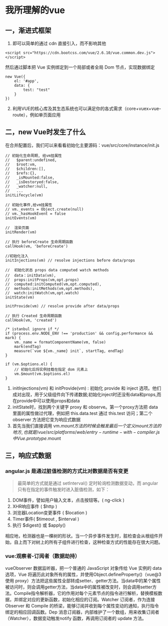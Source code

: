 # 我所理解的vue
## 一，渐进式框架
1. 即可以简单的通过 cdn 直接引入，而不影响其他

```
<script src="https://cdn.bootcss.com/vue/2.6.10/vue.common.dev.js"></script>
```

然后通过脚本把 Vue 实例绑定到一个局部或者全局 Dom 节点，实现数据绑定

```
new Vue({
    el: '#app',
    data: {
        test: "test"
    }
})
```

2. 利用VUE的核心库及其生态系统也可以满足你的各式需求（core+vuex+vue-route），例如单页面应用

## 二，new Vue时发生了什么
在合并配置后，我们可以来看看初始化主要源码：vue/src/core/instance/init.js

```
// 初始化生命周期, 给vm挂属性
//   $parent:undefined,
//   $root:vm,
//   $children:[],
//   $refs:{},
//   _isMounted:false,
//   _isDestoryed:false,
//   _watcher:null,
//   ...
initLifecycle(vm)

// 初始化事件,给vm挂属性
// vm._events = Object.create(null)
// vm._hasHookEvent = false
initEvents(vm)

//  渲染页面
initRender(vm)

// 执行 beforeCreate 生命周期函数
callHook(vm, 'beforeCreate')

//初始化注入
initInjections(vm) // resolve injections before data/props

//  初始化状态 props data computed watch methods
//  data：initData(vm),
//  props:initProps(vm,opt.props)
//  computed:initComputed(vm,opt.computed),
//  methods:initMethods(vm,opt.methods),
//  watch:initWatch(vm,opt.watch)
initState(vm)

initProvide(vm) // resolve provide after data/props

// 执行 Created 生命周期函数
callHook(vm, 'created')

/* istanbul ignore if */
if (process.env.NODE_ENV !== 'production' && config.performance && mark) {
    vm._name = formatComponentName(vm, false)
    mark(endTag)
    measure(`vue ${vm._name} init`, startTag, endTag)
}

if (vm.$options.el) {
    // 初始化后将实例挂载在指定 dom 元素上
    vm.$mount(vm.$options.el)
}
```

1.  initInjections(vm) 和 initProvide(vm) : 初始化 provide 和 inject 选项。他们成对出现，用于父级组件向下传递数据;初始化inject时还没有data和props,而在provide中可以使用props和data
2. initState时，找到两个关键字 proxy 和 observe。第一个proxy方法把 data 里面的属性做过代理，例如把 this.data.test 通过 this.test 访问；第二个 observer 方法把它变为响应式数据
3. 首先当我们直接调用 vm.$mount 方法的时候会触发最后一个定义mount方法的地方,也就是 /vue/src/platforms/web/entry-runtime-with-compiler.js 中 Vue.prototype.$mount


## 三，响应式数据
### angular.js 是通过脏值检测的方式比对数据是否有变更
> 最简单的方式就是通过 setInterval() 定时轮询检测数据变动，而 angular 只有在指定的事件触发时进入脏值检测，如下：

1. DOM事件，譬如用户输入文本，点击按钮等。( ng-click )
2. XHR响应事件 ( $http )
3. 浏览器Location变更事件 ( $location )
4. Timer事件( $timeout , $interval )
5. 执行 $digest() 或 $apply()

相应地，检测器也是一棵树的形状。当一个异步事件发生时，脏检查会从根组件开始，自上而下对树上的所有子组件进行检查，这种检查方式的性能存在很大问题。

### vue:观察者-订阅者（数据劫持）
vueObserver 数据监听器，把一个普通的 JavaScript 对象传给 Vue 实例的 data 选项，Vue 将遍历此对象所有的属性，并使用Object.defineProperty()（vue@3使用 proxy）方法把这些属性全部转成setter、getter方法。当data中的某个属性被访问时，则会调用getter方法，当data中的属性被改变时，则会调用setter方法。Compile指令解析器，它的作用对每个元素节点的指令进行解析，替换模板数据，并绑定对应的更新函数，初始化相应的订阅。Watcher 订阅者，作为连接 Observer 和 Compile 的桥梁，能够订阅并收到每个属性变动的通知，执行指令绑定的相应回调函数。Dep 消息订阅器，内部维护了一个数组，用来收集订阅者（Watcher），数据变动触发notify 函数，再调用订阅者的 update 方法。
